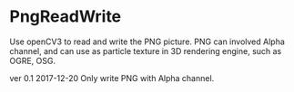# PngReadWrite
Use openCV3 to read and write the PNG picture. PNG can involved Alpha channel, and can use as particle texture in 3D rendering engine, such as OGRE, OSG.

ver 0.1
2017-12-20
Only write PNG with Alpha channel.
